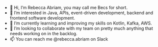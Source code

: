 - 👋 Hi, I’m Rebecca Abriam, you may call me Becs for short.
- 👀 I’m interested in Java, APIs, event-driven development, backend and frontend software development.
- 🌱 I’m currently learning and improving my skills on Kotlin, Kafka, AWS.
- 💞️ I’m looking to collaborate with my team on pretty much anything that needs working on in the backlog. 
- 📫 You can reach me @rebecca.abriam on Slack

<!---
pexa-rabriam/pexa-rabriam is a ✨ special ✨ repository because its `README.md` (this file) appears on your GitHub profile.
You can click the Preview link to take a look at your changes.
--->
